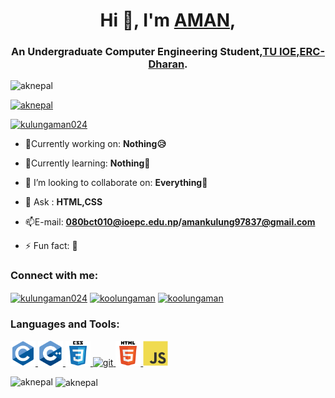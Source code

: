 <h1 align="center">Hi 👋, I'm <a href="https://github.com/aknepal">AMAN</a>,</h1>
<h3 align="center">An Undergraduate Computer Engineering Student,<a href="https://www.ioepc.edu.np/">TU IOE,ERC-Dharan</a>.</h3>

<p align="left"> <img src="https://komarev.com/ghpvc/?username=aknepal&label=Profile%20views&color=0e75b6&style=flat" alt="aknepal" /> </p>

<p align="left"> <a href="https://github.com/ryo-ma/github-profile-trophy"><img src="https://github-profile-trophy.vercel.app/?username=aknepal" alt="aknepal" /></a> </p>

<p align="left"> <a href="https://twitter.com/kulungaman024" target="blank"><img src="https://img.shields.io/twitter/follow/kulungaman024?logo=twitter&style=for-the-badge" alt="kulungaman024" /></a> </p>

- 🔭Currently working on: **Nothing😥**

- 🌱Currently learning: **Nothing🥲**

- 👯 I’m looking to collaborate on: **Everything🥰**

- 💬 Ask : **HTML,CSS**

- 📫E-mail: **080bct010@ioepc.edu.np/amankulung97837@gmail.com**

- ⚡ Fun fact: **🤡**

<h3 align="left">Connect with me:</h3>
<p align="left">
<a href="https://twitter.com/kulungaman024" target="blank"><img align="center" src="https://raw.githubusercontent.com/rahuldkjain/github-profile-readme-generator/master/src/images/icons/Social/twitter.svg" alt="kulungaman024" height="30" width="40" /></a>
<a href="https://fb.com/koolungaman" target="blank"><img align="center" src="https://raw.githubusercontent.com/rahuldkjain/github-profile-readme-generator/master/src/images/icons/Social/facebook.svg" alt="koolungaman" height="30" width="40" /></a>
<a href="https://instagram.com/koolungaman" target="blank"><img align="center" src="https://raw.githubusercontent.com/rahuldkjain/github-profile-readme-generator/master/src/images/icons/Social/instagram.svg" alt="koolungaman" height="30" width="40" /></a>
</p>

<h3 align="left">Languages and Tools:</h3>
<p align="left"> <a href="https://www.cprogramming.com/" target="_blank" rel="noreferrer"> <img src="https://raw.githubusercontent.com/devicons/devicon/master/icons/c/c-original.svg" alt="c" width="40" height="40"/> </a> <a href="https://www.w3schools.com/cpp/" target="_blank" rel="noreferrer"> <img src="https://raw.githubusercontent.com/devicons/devicon/master/icons/cplusplus/cplusplus-original.svg" alt="cplusplus" width="40" height="40"/> </a> <a href="https://www.w3schools.com/css/" target="_blank" rel="noreferrer"> <img src="https://raw.githubusercontent.com/devicons/devicon/master/icons/css3/css3-original-wordmark.svg" alt="css3" width="40" height="40"/> </a> <a href="https://git-scm.com/" target="_blank" rel="noreferrer"> <img src="https://www.vectorlogo.zone/logos/git-scm/git-scm-icon.svg" alt="git" width="40" height="40"/> </a> <a href="https://www.w3.org/html/" target="_blank" rel="noreferrer"> <img src="https://raw.githubusercontent.com/devicons/devicon/master/icons/html5/html5-original-wordmark.svg" alt="html5" width="40" height="40"/> </a> <a href="https://developer.mozilla.org/en-US/docs/Web/JavaScript" target="_blank" rel="noreferrer"> <img src="https://raw.githubusercontent.com/devicons/devicon/master/icons/javascript/javascript-original.svg" alt="javascript" width="40" height="40"/> </a> </p>

<p><img align="left" src="https://github-readme-stats.vercel.app/api/top-langs?username=aknepal&show_icons=true&locale=en&layout=compact" alt="aknepal" /></p>

<p>&nbsp;<img align="center" src="https://github-readme-stats.vercel.app/api?username=aknepal&show_icons=true&locale=en" alt="aknepal" /></p>
